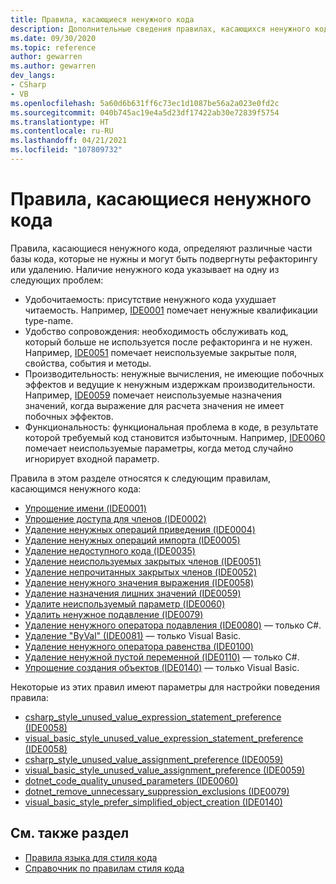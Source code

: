 ```yaml
---
title: Правила, касающиеся ненужного кода
description: Дополнительные сведения правилах, касающихся ненужного кода при анализе кода
ms.date: 09/30/2020
ms.topic: reference
author: gewarren
ms.author: gewarren
dev_langs:
- CSharp
- VB
ms.openlocfilehash: 5a60d6b631ff6c73ec1d1087be56a2a023e0fd2c
ms.sourcegitcommit: 040b745ac19e4a5d23df17422ab30e72839f5754
ms.translationtype: HT
ms.contentlocale: ru-RU
ms.lasthandoff: 04/21/2021
ms.locfileid: "107809732"
---
```

# <a name="unnecessary-code-rules"></a>Правила, касающиеся ненужного кода

Правила, касающиеся ненужного кода, определяют различные части базы кода, которые не нужны и могут быть подвергнуты рефакторингу или удалению. Наличие ненужного кода указывает на одну из следующих проблем:

- Удобочитаемость: присутствие ненужного кода ухудшает читаемость. Например, [IDE0001](ide0001.md) помечает ненужные квалификации type-name.
- Удобство сопровождения: необходимость обслуживать код, который больше не используется после рефакторинга и не нужен. Например, [IDE0051](ide0051.md) помечает неиспользуемые закрытые поля, свойства, события и методы.
- Производительность: ненужные вычисления, не имеющие побочных эффектов и ведущие к ненужным издержкам производительности. Например, [IDE0059](ide0059.md) помечает неиспользуемые назначения значений, когда выражение для расчета значения не имеет побочных эффектов.
- Функциональность: функциональная проблема в коде, в результате которой требуемый код становится избыточным. Например, [IDE0060](ide0060.md) помечает неиспользуемые параметры, когда метод случайно игнорирует входной параметр.

Правила в этом разделе относятся к следующим правилам, касающимся ненужного кода:

- [Упрощение имени (IDE0001)](ide0001.md)
- [Упрощение доступа для членов (IDE0002)](ide0002.md)
- [Удаление ненужных операций приведения (IDE0004)](ide0004.md)
- [Удаление ненужных операций импорта (IDE0005)](ide0005.md)
- [Удаление недоступного кода (IDE0035)](ide0035.md)
- [Удаление неиспользуемых закрытых членов (IDE0051)](ide0051.md)
- [Удаление непрочитанных закрытых членов (IDE0052)](ide0052.md)
- [Удаление ненужного значения выражения (IDE0058)](ide0058.md)
- [Удаление назначения лишних значений (IDE0059)](ide0059.md)
- [Удалите неиспользуемый параметр (IDE0060)](ide0060.md)
- [Удалить ненужное подавление (IDE0079)](ide0079.md)
- [Удаление ненужного оператора подавления (IDE0080)](ide0080.md) — только C#.
- [Удаление "ByVal" (IDE0081)](ide0081.md) — только Visual Basic.
- [Удаление ненужного оператора равенства (IDE0100)](ide0100.md)
- [Удаление ненужной пустой переменной (IDE0110)](ide0110.md) — только C#.
- [Упрощение создания объектов (IDE0140)](ide0140.md) — только Visual Basic.

Некоторые из этих правил имеют параметры для настройки поведения правила:

- [csharp_style_unused_value_expression_statement_preference (IDE0058)](ide0058.md#csharp_style_unused_value_expression_statement_preference)
- [visual_basic_style_unused_value_expression_statement_preference (IDE0058)](ide0058.md#visual_basic_style_unused_value_expression_statement_preference)
- [csharp_style_unused_value_assignment_preference (IDE0059)](ide0059.md#csharp_style_unused_value_assignment_preference)
- [visual_basic_style_unused_value_assignment_preference (IDE0059)](ide0059.md#visual_basic_style_unused_value_assignment_preference)
- [dotnet_code_quality_unused_parameters (IDE0060)](ide0060.md#dotnet_code_quality_unused_parameters)
- [dotnet_remove_unnecessary_suppression_exclusions (IDE0079)](ide0079.md#dotnet_remove_unnecessary_suppression_exclusions)
- [visual_basic_style_prefer_simplified_object_creation (IDE0140)](ide0140.md#visual_basic_style_prefer_simplified_object_creation)

## <a name="see-also"></a>См. также раздел

- [Правила языка для стиля кода](language-rules.md)
- [Справочник по правилам стиля кода](index.md)
